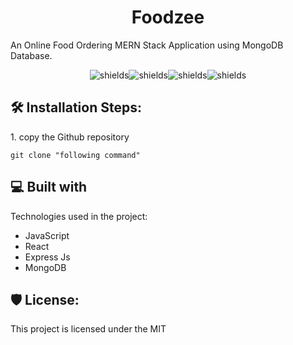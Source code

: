 <h1 align="center" id="title">Foodzee</h1>

<p id="description">An Online Food Ordering MERN Stack Application using MongoDB Database.</p>

<p align="center"><img src="https://img.shields.io/badge/MongoDB-4EA94B?style=for-the-badge&amp;logo=mongodb&amp;logoColor=white" alt="shields"><img src="https://img.shields.io/badge/Express.js-404D59?style=for-the-badge" alt="shields"><img src="https://img.shields.io/badge/React-20232A?style=for-the-badge&amp;logo=react&amp;logoColor=61DAFB" alt="shields"><img src="https://img.shields.io/badge/Node.js-43853D?style=for-the-badge&amp;logo=node.js&amp;logoColor=white" alt="shields"></p>

<h2>🛠️ Installation Steps:</h2>

<p>1. copy the Github repository</p>

```
git clone "following command"
```

  
  
<h2>💻 Built with</h2>

Technologies used in the project:

*   JavaScript
*   React
*   Express Js
*   MongoDB

<h2>🛡️ License:</h2>

This project is licensed under the MIT
